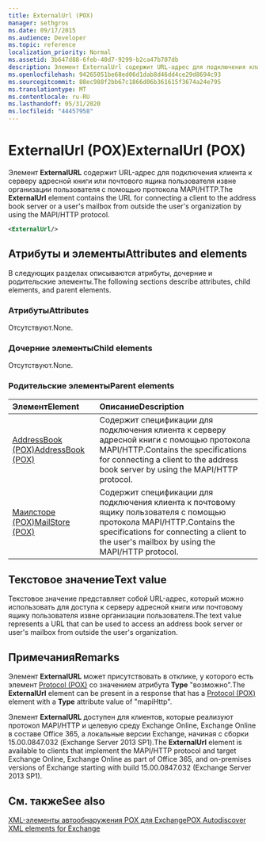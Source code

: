 ```yaml
---
title: ExternalUrl (POX)
manager: sethgros
ms.date: 09/17/2015
ms.audience: Developer
ms.topic: reference
localization_priority: Normal
ms.assetid: 3b647d88-6feb-40d7-9299-b2ca47b707db
description: Элемент ExternalUrl содержит URL-адрес для подключения клиента к серверу адресной книги или почтового ящика пользователя извне организации пользователя с помощью протокола MAPI/HTTP.
ms.openlocfilehash: 94265051be68ed06d1dab8d46dd4ce29d8694c93
ms.sourcegitcommit: 88ec988f2bb67c1866d06b361615f3674a24e795
ms.translationtype: MT
ms.contentlocale: ru-RU
ms.lasthandoff: 05/31/2020
ms.locfileid: "44457958"
---
```

# <a name="externalurl-pox"></a><span data-ttu-id="653cc-103">ExternalUrl (POX)</span><span class="sxs-lookup"><span data-stu-id="653cc-103">ExternalUrl (POX)</span></span>

<span data-ttu-id="653cc-104">Элемент **ExternalURL** содержит URL-адрес для подключения клиента к серверу адресной книги или почтового ящика пользователя извне организации пользователя с помощью протокола MAPI/HTTP.</span><span class="sxs-lookup"><span data-stu-id="653cc-104">The **ExternalUrl** element contains the URL for connecting a client to the address book server or a user's mailbox from outside the user's organization by using the MAPI/HTTP protocol.</span></span> 
  
```XML
<ExternalUrl/>
```

## <a name="attributes-and-elements"></a><span data-ttu-id="653cc-105">Атрибуты и элементы</span><span class="sxs-lookup"><span data-stu-id="653cc-105">Attributes and elements</span></span>

<span data-ttu-id="653cc-106">В следующих разделах описываются атрибуты, дочерние и родительские элементы.</span><span class="sxs-lookup"><span data-stu-id="653cc-106">The following sections describe attributes, child elements, and parent elements.</span></span>
  
### <a name="attributes"></a><span data-ttu-id="653cc-107">Атрибуты</span><span class="sxs-lookup"><span data-stu-id="653cc-107">Attributes</span></span>

<span data-ttu-id="653cc-108">Отсутствуют.</span><span class="sxs-lookup"><span data-stu-id="653cc-108">None.</span></span>
  
### <a name="child-elements"></a><span data-ttu-id="653cc-109">Дочерние элементы</span><span class="sxs-lookup"><span data-stu-id="653cc-109">Child elements</span></span>

<span data-ttu-id="653cc-110">Отсутствуют.</span><span class="sxs-lookup"><span data-stu-id="653cc-110">None.</span></span>
  
### <a name="parent-elements"></a><span data-ttu-id="653cc-111">Родительские элементы</span><span class="sxs-lookup"><span data-stu-id="653cc-111">Parent elements</span></span>

|<span data-ttu-id="653cc-112">**Элемент**</span><span class="sxs-lookup"><span data-stu-id="653cc-112">**Element**</span></span>|<span data-ttu-id="653cc-113">**Описание**</span><span class="sxs-lookup"><span data-stu-id="653cc-113">**Description**</span></span>|
|:-----|:-----|
|[<span data-ttu-id="653cc-114">AddressBook (POX)</span><span class="sxs-lookup"><span data-stu-id="653cc-114">AddressBook (POX)</span></span>](addressbook-pox.md) <br/> |<span data-ttu-id="653cc-115">Содержит спецификации для подключения клиента к серверу адресной книги с помощью протокола MAPI/HTTP.</span><span class="sxs-lookup"><span data-stu-id="653cc-115">Contains the specifications for connecting a client to the address book server by using the MAPI/HTTP protocol.</span></span>  <br/> |
|[<span data-ttu-id="653cc-116">Маилсторе (POX)</span><span class="sxs-lookup"><span data-stu-id="653cc-116">MailStore (POX)</span></span>](mailstore-pox.md) <br/> |<span data-ttu-id="653cc-117">Содержит спецификации для подключения клиента к почтовому ящику пользователя с помощью протокола MAPI/HTTP.</span><span class="sxs-lookup"><span data-stu-id="653cc-117">Contains the specifications for connecting a client to the user's mailbox by using the MAPI/HTTP protocol.</span></span>  <br/> |
   
## <a name="text-value"></a><span data-ttu-id="653cc-118">Текстовое значение</span><span class="sxs-lookup"><span data-stu-id="653cc-118">Text value</span></span>

<span data-ttu-id="653cc-119">Текстовое значение представляет собой URL-адрес, который можно использовать для доступа к серверу адресной книги или почтовому ящику пользователя извне организации пользователя.</span><span class="sxs-lookup"><span data-stu-id="653cc-119">The text value represents a URL that can be used to access an address book server or user's mailbox from outside the user's organization.</span></span>
  
## <a name="remarks"></a><span data-ttu-id="653cc-120">Примечания</span><span class="sxs-lookup"><span data-stu-id="653cc-120">Remarks</span></span>

<span data-ttu-id="653cc-121">Элемент **ExternalURL** может присутствовать в отклике, у которого есть элемент [Protocol (POX)](protocol-pox.md) со значением атрибута **Type** "возможно".</span><span class="sxs-lookup"><span data-stu-id="653cc-121">The **ExternalUrl** element can be present in a response that has a [Protocol (POX)](protocol-pox.md) element with a **Type** attribute value of "mapiHttp".</span></span> 
  
<span data-ttu-id="653cc-122">Элемент **ExternalURL** доступен для клиентов, которые реализуют протокол MAPI/HTTP и целевую среду Exchange Online, Exchange Online в составе Office 365, а локальные версии Exchange, начиная с сборки 15.00.0847.032 (Exchange Server 2013 SP1).</span><span class="sxs-lookup"><span data-stu-id="653cc-122">The **ExternalUrl** element is available to clients that implement the MAPI/HTTP protocol and target Exchange Online, Exchange Online as part of Office 365, and on-premises versions of Exchange starting with build 15.00.0847.032 (Exchange Server 2013 SP1).</span></span> 
  
## <a name="see-also"></a><span data-ttu-id="653cc-123">См. также</span><span class="sxs-lookup"><span data-stu-id="653cc-123">See also</span></span>



[<span data-ttu-id="653cc-124">XML-элементы автообнаружения POX для Exchange</span><span class="sxs-lookup"><span data-stu-id="653cc-124">POX Autodiscover XML elements for Exchange</span></span>](pox-autodiscover-xml-elements-for-exchange.md)

